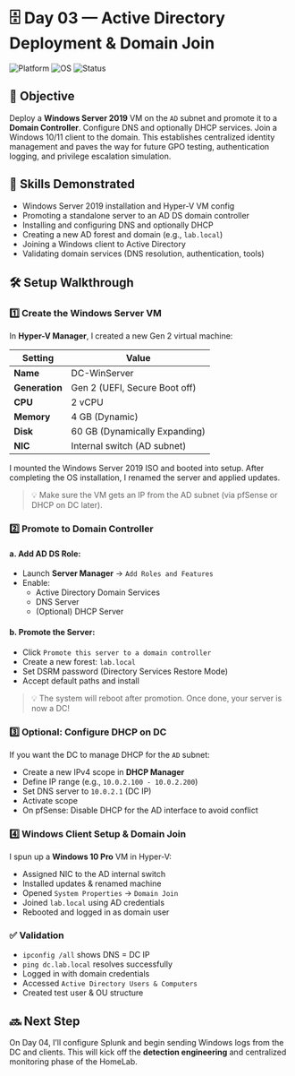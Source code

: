 # 🗄️ Day 03 — Active Directory Deployment & Domain Join

![Platform](https://img.shields.io/badge/platform-HyperV-blue?logo=windows)
![OS](https://img.shields.io/badge/Windows%20Server-2019-lightgrey?logo=windows)
![Status](https://img.shields.io/badge/status-in--progress-yellow)

## 🎯 Objective

Deploy a **Windows Server 2019** VM on the `AD` subnet and promote it to a **Domain Controller**. Configure DNS and optionally DHCP services. Join a Windows 10/11 client to the domain. This establishes centralized identity management and paves the way for future GPO testing, authentication logging, and privilege escalation simulation.

## 🧠 Skills Demonstrated

- Windows Server 2019 installation and Hyper-V VM config
- Promoting a standalone server to an AD DS domain controller
- Installing and configuring DNS and optionally DHCP
- Creating a new AD forest and domain (e.g., `lab.local`)
- Joining a Windows client to Active Directory
- Validating domain services (DNS resolution, authentication, tools)

## 🛠️ Setup Walkthrough

### 1️⃣ Create the Windows Server VM

In **Hyper-V Manager**, I created a new Gen 2 virtual machine:

| Setting       | Value                          |
|---------------|---------------------------------|
| **Name**      | DC-WinServer                   |
| **Generation**| Gen 2 (UEFI, Secure Boot off)   |
| **CPU**       | 2 vCPU                          |
| **Memory**    | 4 GB (Dynamic)                  |
| **Disk**      | 60 GB (Dynamically Expanding)   |
| **NIC**       | Internal switch (AD subnet)     |

I mounted the Windows Server 2019 ISO and booted into setup. After completing the OS installation, I renamed the server and applied updates.

> 💡 Make sure the VM gets an IP from the AD subnet (via pfSense or DHCP on DC later).

### 2️⃣ Promote to Domain Controller

#### a. Add AD DS Role:
- Launch **Server Manager** → `Add Roles and Features`
- Enable: 
  - Active Directory Domain Services
  - DNS Server
  - (Optional) DHCP Server

#### b. Promote the Server:
- Click `Promote this server to a domain controller`
- Create a new forest: `lab.local`
- Set DSRM password (Directory Services Restore Mode)
- Accept default paths and install

> 💡 The system will reboot after promotion. Once done, your server is now a DC!

### 3️⃣ Optional: Configure DHCP on DC

If you want the DC to manage DHCP for the `AD` subnet:

- Create a new IPv4 scope in **DHCP Manager**
- Define IP range (e.g., `10.0.2.100 - 10.0.2.200`)
- Set DNS server to `10.0.2.1` (DC IP)
- Activate scope
- On pfSense: Disable DHCP for the AD interface to avoid conflict

### 4️⃣ Windows Client Setup & Domain Join

I spun up a **Windows 10 Pro** VM in Hyper-V:

- Assigned NIC to the AD internal switch
- Installed updates & renamed machine
- Opened `System Properties` → `Domain Join`
- Joined `lab.local` using AD credentials
- Rebooted and logged in as domain user

### ✅ Validation

- `ipconfig /all` shows DNS = DC IP
- `ping dc.lab.local` resolves successfully
- Logged in with domain credentials
- Accessed `Active Directory Users & Computers`
- Created test user & OU structure

## 🔜 Next Step

On Day 04, I’ll configure Splunk and begin sending Windows logs from the DC and clients. This will kick off the **detection engineering** and centralized monitoring phase of the HomeLab.

